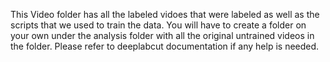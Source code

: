 This Video folder has all the labeled vidoes that were labeled as well as the scripts that we used to train the data.
You will have to create a folder on your own under the analysis folder with all the original untrained videos in the folder. 
Please refer to deeplabcut documentation if any help is needed.
